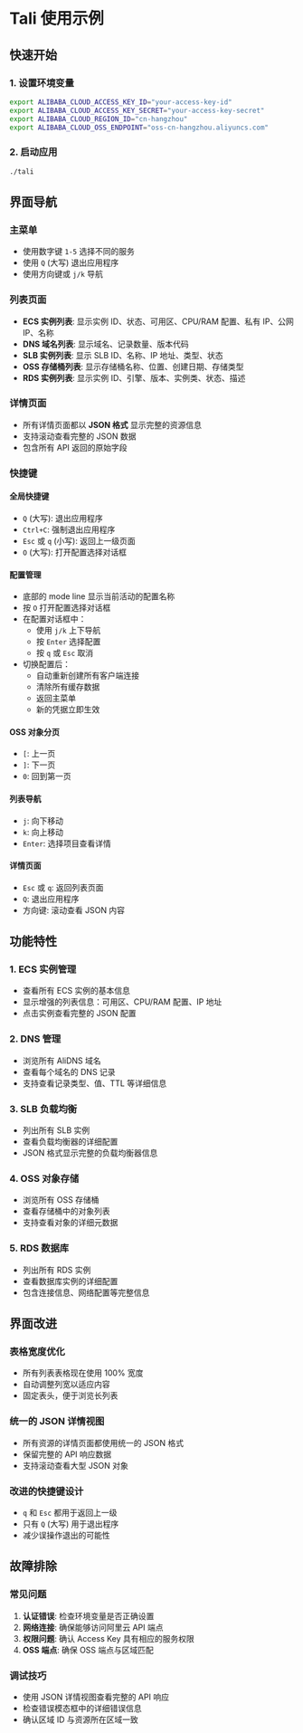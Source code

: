 # Tali 使用示例

## 快速开始

### 1. 设置环境变量

```bash
export ALIBABA_CLOUD_ACCESS_KEY_ID="your-access-key-id"
export ALIBABA_CLOUD_ACCESS_KEY_SECRET="your-access-key-secret"
export ALIBABA_CLOUD_REGION_ID="cn-hangzhou"
export ALIBABA_CLOUD_OSS_ENDPOINT="oss-cn-hangzhou.aliyuncs.com"
```

### 2. 启动应用

```bash
./tali
```

## 界面导航

### 主菜单
- 使用数字键 `1-5` 选择不同的服务
- 使用 `Q` (大写) 退出应用程序
- 使用方向键或 `j/k` 导航

### 列表页面
- **ECS 实例列表**: 显示实例 ID、状态、可用区、CPU/RAM 配置、私有 IP、公网 IP、名称
- **DNS 域名列表**: 显示域名、记录数量、版本代码
- **SLB 实例列表**: 显示 SLB ID、名称、IP 地址、类型、状态
- **OSS 存储桶列表**: 显示存储桶名称、位置、创建日期、存储类型
- **RDS 实例列表**: 显示实例 ID、引擎、版本、实例类、状态、描述

### 详情页面
- 所有详情页面都以 **JSON 格式** 显示完整的资源信息
- 支持滚动查看完整的 JSON 数据
- 包含所有 API 返回的原始字段

### 快捷键

#### 全局快捷键
- `Q` (大写): 退出应用程序
- `Ctrl+C`: 强制退出应用程序
- `Esc` 或 `q` (小写): 返回上一级页面
- `O` (大写): 打开配置选择对话框

#### 配置管理
- 底部的 mode line 显示当前活动的配置名称
- 按 `O` 打开配置选择对话框
- 在配置对话框中：
  - 使用 `j/k` 上下导航
  - 按 `Enter` 选择配置
  - 按 `q` 或 `Esc` 取消
- 切换配置后：
  - 自动重新创建所有客户端连接
  - 清除所有缓存数据
  - 返回主菜单
  - 新的凭据立即生效

#### OSS 对象分页
- `[`: 上一页
- `]`: 下一页
- `0`: 回到第一页

#### 列表导航
- `j`: 向下移动
- `k`: 向上移动
- `Enter`: 选择项目查看详情

#### 详情页面
- `Esc` 或 `q`: 返回列表页面
- `Q`: 退出应用程序
- 方向键: 滚动查看 JSON 内容

## 功能特性

### 1. ECS 实例管理
- 查看所有 ECS 实例的基本信息
- 显示增强的列表信息：可用区、CPU/RAM 配置、IP 地址
- 点击实例查看完整的 JSON 配置

### 2. DNS 管理
- 浏览所有 AliDNS 域名
- 查看每个域名的 DNS 记录
- 支持查看记录类型、值、TTL 等详细信息

### 3. SLB 负载均衡
- 列出所有 SLB 实例
- 查看负载均衡器的详细配置
- JSON 格式显示完整的负载均衡器信息

### 4. OSS 对象存储
- 浏览所有 OSS 存储桶
- 查看存储桶中的对象列表
- 支持查看对象的详细元数据

### 5. RDS 数据库
- 列出所有 RDS 实例
- 查看数据库实例的详细配置
- 包含连接信息、网络配置等完整信息

## 界面改进

### 表格宽度优化
- 所有列表表格现在使用 100% 宽度
- 自动调整列宽以适应内容
- 固定表头，便于浏览长列表

### 统一的 JSON 详情视图
- 所有资源的详情页面都使用统一的 JSON 格式
- 保留完整的 API 响应数据
- 支持滚动查看大型 JSON 对象

### 改进的快捷键设计
- `q` 和 `Esc` 都用于返回上一级
- 只有 `Q` (大写) 用于退出程序
- 减少误操作退出的可能性

## 故障排除

### 常见问题
1. **认证错误**: 检查环境变量是否正确设置
2. **网络连接**: 确保能够访问阿里云 API 端点
3. **权限问题**: 确认 Access Key 具有相应的服务权限
4. **OSS 端点**: 确保 OSS 端点与区域匹配

### 调试技巧
- 使用 JSON 详情视图查看完整的 API 响应
- 检查错误模态框中的详细错误信息
- 确认区域 ID 与资源所在区域一致 